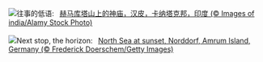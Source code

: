 ![](https://www.bing.com/th?id=OHR.HemakutaHill_ZH-CN7438439036_UHD.jpg&w=1000)往事的低语:&nbsp;&ensp;[赫马库塔山上的神庙，汉皮，卡纳塔克邦，印度 (© Images of india/Alamy Stock Photo)](https://www.bing.com/th?id=OHR.HemakutaHill_ZH-CN7438439036_UHD.jpg)
<br><br/>
![](https://www.bing.com/th?id=OHR.NorthSeaStairs_EN-US2097672090_UHD.jpg&w=1000)Next stop, the horizon:&nbsp;&ensp;[North Sea at sunset, Norddorf, Amrum Island, Germany (© Frederick Doerschem/Getty Images)](https://www.bing.com/th?id=OHR.NorthSeaStairs_EN-US2097672090_UHD.jpg)
<br><br/>
